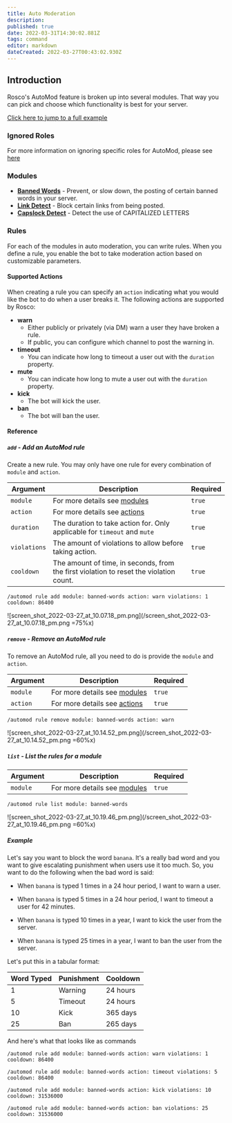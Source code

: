 ```yaml
---
title: Auto Moderation
description: 
published: true
date: 2022-03-31T14:30:02.881Z
tags: command
editor: markdown
dateCreated: 2022-03-27T00:43:02.930Z
---
```


## **Introduction**

Rosco's AutoMod feature is broken up into several modules. That way you can pick and choose which functionality is best for your server. 

[Click here to jump to a full example](#example)

### **Ignored Roles**

For more information on ignoring specific roles for AutoMod, please see [here](/commands/auto-mod/ignored-roles)

### **Modules**

- [**Banned Words**](/commands/auto-mod/banned-words) - Prevent, or slow down, the posting of certain banned words in your server. 
- [**Link Detect**](/commands/auto-mod/link-detect) - Block certain links from being posted.
- [**Capslock Detect**](/commands/auto-mod/capslock-detect) - Detect the use of CAPITALIZED LETTERS
 
### **Rules**

For each of the modules in auto moderation, you can write rules. When you define a rule, you enable the bot to take moderation action based on customizable parameters.

#### **Supported Actions**

When creating a rule you can specify an `action` indicating what you would like the bot to do when a user breaks it. The following actions are supported by Rosco:

- **warn**
  - Either publicly or privately (via DM) warn a user they have broken a rule.
  - If public, you can configure which channel to post the warning in.
- **timeout**
  - You can indicate how long to timeout a user out with the `duration` property.
- **mute**
  - You can indicate how long to mute a user out with the `duration` property.
- **kick**
  - The bot will kick the user.
- **ban**
  - The bot will ban the user.

#### **Reference**

##### `add` - Add an AutoMod rule

Create a new rule. You may only have one rule for every combination of `module` and `action`.

| Argument | Description | Required |
|----------|-------------|----------|
| `module` | For more details see [modules](#modules) | `true` |
| `action` | For more details see [actions](#supported-actions) | `true` |
| `duration` | The duration to take action for. Only applicable for `timeout` and `mute` | `true` |
| `violations` | The amount of violations to allow before taking action. | `true` |
| `cooldown` | The amount of time, in seconds, from the first violation to reset the violation count. | `true` |

```
/automod rule add module: banned-words action: warn violations: 1 cooldown: 86400
```

![screen_shot_2022-03-27_at_10.07.18_pm.png](/screen_shot_2022-03-27_at_10.07.18_pm.png =75%x)

##### `remove` - Remove an AutoMod rule

To remove an AutoMod rule, all you need to do is provide the `module` and `action`.

| Argument | Description | Required |
|----------|-------------|----------|
| `module` | For more details see [modules](#modules) | `true` |
| `action` | For more details see [actions](#supported-actions) | `true` |

```
/automod rule remove module: banned-words action: warn
```

![screen_shot_2022-03-27_at_10.14.52_pm.png](/screen_shot_2022-03-27_at_10.14.52_pm.png =60%x)

##### `list` - List the rules for a module

| Argument | Description | Required |
|----------|-------------|----------|
| `module` | For more details see [modules](#modules) | `true` |

```
/automod rule list module: banned-words
```

![screen_shot_2022-03-27_at_10.19.46_pm.png](/screen_shot_2022-03-27_at_10.19.46_pm.png =60%x)

##### Example

Let's say you want to block the word `banana`. It's a really bad word and you want to give escalating punishment when users use it too much. So, you want to do the following when the bad word is said:

- When `banana` is typed 1 times in a 24 hour period, I want to warn a user. 

- When `banana` is typed 5 times in a 24 hour period, I want to timeout a user for 42 minutes.

- When `banana` is typed 10 times in a year, I want to kick the user from the server.

- When `banana` is typed 25 times in a year, I want to ban the user from the server.

Let's put this in a tabular format:

| Word Typed | Punishment | Cooldown |
|------------|------------|----------|
| 1 | Warning | 24 hours |
| 5 | Timeout | 24 hours |
| 10 | Kick | 365 days |
| 25 | Ban | 265 days |

And here's what that looks like as commands

```
/automod rule add module: banned-words action: warn violations: 1 cooldown: 86400

/automod rule add module: banned-words action: timeout violations: 5 cooldown: 86400

/automod rule add module: banned-words action: kick violations: 10 cooldown: 31536000

/automod rule add module: banned-words action: ban violations: 25 cooldown: 31536000
```





















